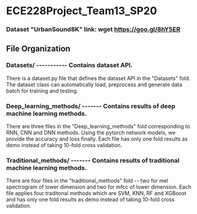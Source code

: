 # ECE228Project_Team13_SP20

### Dataset "UrbanSound8K" link: wget https://goo.gl/8hY5ER


## File Organization 
### Datasets/ ----------- Contains dataset API.<br>
There is a dataset.py file that defines the dataset API in the "Datasets" fold. The dataset class can automatically load, preprocess and generate data batch for training and testing.<br>

### Deep_learning_methods/ ------- Contains results of deep machine learning methods.<br>
There are three files in the "Deep_learning_methods" fold corresponding to RNN, CNN and DNN methods. Using the pytorch network models, we provide the accuracy and loss finally. Each file has only one fold results as demo instead of taking 10-fold cross validation.

### Traditional_methods/ ------- Contains results of traditional machine learning methods.<br>
There are four files in the "traditional_methods" fold -- two for mel spectrogram of lower dimension and two for mfcc of lower dimension. Each file applies four traditonal methods which are SVM, KNN, RF and XGBoost and has only one fold results as demo instead of taking 10-fold cross validation.

